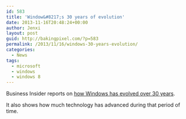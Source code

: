 ```yaml
---
id: 583
title: 'Window&#8217;s 30 years of evolution'
date: 2013-11-16T20:48:24+00:00
author: Jenxi
layout: post
guid: http://bakingpixel.com/?p=583
permalink: /2013/11/16/windows-30-years-evolution/
categories:
  - News
tags:
  - microsoft
  - windows
  - windows 8
---
```

Business Insider reports on [how Windows has evolved over 30 years](http://www.businessinsider.com/how-windows-has-evolved-over-30-years-2013-11?op=1).

It also shows how much technology has advanced during that period of time.
